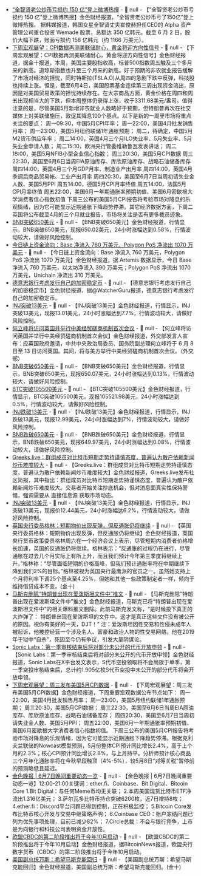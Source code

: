 - [“全智贤老公炒币亏损约 150 亿”登上微博热搜]() - 📰 null - 【“全智贤老公炒币亏损约 150 亿”登上微博热搜】金色财经报道，“全智贤老公炒币亏了150亿”登上微博热搜。 
据韩媒报道，韩国女星全智贤丈夫崔俊赫担任CEO的 Alpha 资产管理公司重仓投资 Wemade 股票，总额达 350 亿韩元。截至 6 月 2 日，股价大幅下跌，账面亏损约 158 亿韩元（约 1166 万美元）。
- [下周宏观展望：CPI数据再测美联储耐心，黄金将迎方向性信号]() - 📰 null - 【下周宏观展望：CPI数据再测美联储耐心，黄金将迎方向性信号】金色财经报道，据金十报道，本周，美国主要股指收高，标普500指数周五触及三个多月来的新高。道琼斯指数也升至三个月来的新高。好于预期的非农就业报告缓解了市场对经济的担忧，同时特斯拉(TSLA.O)从周四的急剧下跌中反弹，科技股也持续上涨。但是，截至6月4日，美国股票基金连续第三周出现资金流出，原因是对美国贸易政策的担忧持续存在。在大宗商品方面，黄金价格在周四和周五出现相当大的下跌，但本周整体仍录得上涨，收于3311.68美元/盎司。值得注意的是，尽管美国5月新增非农就业人数略好于预期，但特朗普再次在社交媒体上对美联储施压，敦促其降息100个基点。以下是新的一周里市场将重点关注的要点： 
周一09:30，中国5月CPI年率； 
周一22:00，美国4月批发销售月率； 
周一23:00，美国5月纽约联储1年通胀预期； 
周二，待确定，中国5月M2货币供应年率； 
周二14:00，英国4月三个月ILO失业率、5月失业率、5月失业金申请人数； 
周二15:10，欧洲央行管委维勒鲁瓦发表讲话； 
周二18:00，美国5月NFIB小型企业信心指数； 
周三20:30，美国5月CPI数据 
周三22:30，美国至6月6日当周EIA原油库存、库欣原油库存、战略石油储备库存 
周四14:00，英国4月三个月GDP月率、制造业产出月率 
周四14:00，英国4月季调后商品贸易帐、工业产出月率 
周四20:30，美国至6月7日当周初请失业金人数、美国5月PPI 
周五14:00，德国5月CPI月率终值 
周五14:00，法国5月CPI月率终值 
周五22:00，美国6月一年期通胀率预期初值、美国6月密歇根大学消费者信心指数初值 
下周三公布的美国5月CPI报告将考验市场对降息的乐观情绪，因为它可能显示近期通胀下降趋势停滞。其它经济数据方面，下周二英国将公布截至4月的三个月就业报告，市场将关注是否有更多裁员迹象。
- [BNB突破650美元]() - 📰 null - 【BNB突破650美元】金色财经报道，行情显示，BNB突破650美元，现报650.02美元，24小时涨幅达到0.58%，行情波动较大，请做好风险控制。
- [今日链上资金流向：Base 净流入 760 万美元，Polygon PoS 净流出 1070 万美元]() - 📰 null - 【今日链上资金流向：Base 净流入 760 万美元，Polygon PoS 净流出 1070 万美元】金色财经报道，据 Artemis 数据显示，今日 Base 净流入 760 万美元，以太坊净流入 390 万美元；Polygon PoS 净流出 1070 万美元，Unichain 净流出 310 万美元。
- [德意志银行考虑发行自己的加密稳定币](https://x.com/WatcherGuru/status/1931388983214293287) - 📰 null - 【德意志银行考虑发行自己的加密稳定币】金色财经报道，据@WatcherGuru报道，德意志银行考虑发行自己的加密稳定币。
- [INJ突破13美元]() - 📰 null - 【INJ突破13美元】金色财经报道，行情显示，INJ突破13美元，现报13.01美元，24小时涨幅达到7.7%，行情波动较大，请做好风险控制。
- [何立峰将访问英国并举行中美经贸磋商机制首次会议]() - 📰 null - 【何立峰将访问英国并举行中美经贸磋商机制首次会议】金色财经报道，外交部发言人宣布：应英国政府邀请，中共中央政治局委员、国务院副总理何立峰将于 6 月 8 日至 13 日访问英国。其间，将与美方举行中美经贸磋商机制首次会议。（外交部）
- [BNB突破650美元]() - 📰 null - 【BNB突破650美元】金色财经报道，行情显示，BNB突破650美元，现报650.07美元，24小时涨幅达到0.13%，行情波动较大，请做好风险控制。
- [BTC突破105500美元]() - 📰 null - 【BTC突破105500美元】金色财经报道，行情显示，BTC突破105500美元，现报105521.98美元，24小时涨幅达到0.5%，行情波动较大，请做好风险控制。
- [INJ跌破13美元]() - 📰 null - 【INJ跌破13美元】金色财经报道，行情显示，INJ跌破13美元，现报12.99美元，24小时涨幅达到7%，行情波动较大，请做好风险控制。
- [BNB跌破650美元]() - 📰 null - 【BNB跌破650美元】金色财经报道，行情显示，BNB跌破650美元，现报649.97美元，24小时涨幅达到0.08%，行情波动较大，请做好风险控制。
- [Greeks.live：群组成员对比特币短期走势持谨慎态度，普遍认为散户依赖新闻炒币难度较大](https://x.com/BTC__options/status/1931361816053232028) - 📰 null - 【Greeks.live：群组成员对比特币短期走势持谨慎态度，普遍认为散户依赖新闻炒币难度较大】金色财经报道，Greeks.live发布社区简报，其中指出：群组成员对比特币短期走势持谨慎态度，普遍认为散户依赖新闻炒币难度较大。交易者开始关注抄底机会，但对消息面真实性保持警惕，强调需要从 直接信息源 获取市场动态。
- [INJ突破13美元](https://www.coingecko.com/zh/%E6%95%B0%E5%AD%97%E8%B4%A7%E5%B8%81/injective) - 📰 null - 【INJ突破13美元】金色财经报道，行情显示，INJ突破13美元，现报价12.44美元，24小时涨幅达6.2%，行情波动较大，请做好风险控制。
- [英国央行委员格林：短期物价出现反弹，但反通胀仍将继续]() - 📰 null - 【英国央行委员格林：短期物价出现反弹，但反通胀仍将继续】金色财经报道，英国央行货币政策委员格林周六在一个经济会议上表示，尽管短期内消费者价格增长加速，英国的反通胀仍将继续。格林表示：“反通胀的过程仍在进行，尽管通胀在过去几个月实际上有所上升，而且我们预计今年第三季度将继续上升。”格林称：“尽管面临短期的价格高峰，但我们预计通胀率将在中期继续下降到我们2%的目标。”格林被视为英国央行最鹰派的官员之一。虽然她支持上个月将利率下调25个基点至4.25%，但她和其他一些政策制定者一样，倾向于维持借贷成本不变。(金十)
- [马斯克删除“特朗普出现在爱泼斯坦文件中”推文](https://x.com/elonmusk/status/1930703865801810022) - 📰 null - 【马斯克删除“特朗普出现在爱泼斯坦文件中”推文】金色财经报道，马斯克已将“特朗普出现在爱泼斯坦文件中”的相关爆料推文删除。此前马斯克发文称，“是时候投下真正的大炸弹了： 
特朗普出现在爱泼斯坦的文件中。这才是真正这些文件没有被公开的原因。祝你有美好的一天，DJT！” 
注：爱泼斯坦因性交易和性侵未成年人被起诉，他被控经营一个涉及名人、富豪和政治人物的性交易网络。他在2019年于狱中“自杀”，死因至今仍有争议，引发大量阴谋论。
- [Sonic Labs：第一季审核结束后将对部分未公开的代币开放申领](https://x.com/SonicLabs/status/1931336521866690824) - 📰 null - 【Sonic Labs：第一季审核结束后将对部分未公开的代币开放申领】金色财经报道，Sonic Labs在X平台发文表示，S代币空投领取将不会局限于单季，第一季空投审核结束后，总计约1.905亿枚S代币空投中未公开的部分代币将会开放申领。
- [下周宏观展望：周三发布美国5月CPI数据](https://xnews.jin10.com/details/179439) - 📰 null - 【下周宏观展望：周三发布美国5月CPI数据】金色财经报道，下周重要宏观数据公布节点如下： 
周一22:00，美国4月批发销售月率； 
周一23:00，美国5月纽约联储1年通胀预期； 
周三20:30，美国5月CPI数据； 
周三22:30，美国至6月6日当周EIA原油库存、库欣原油库存、战略石油储备库存； 
周四20:30，美国至6月7日当周初请失业金人数、美国5月PPI； 
周五22:00，美国6月一年期通胀率预期初值、美国6月密歇根大学消费者信心指数初值。 
下周三公布的美国5月CPI报告将考验市场对降息的乐观情绪，因为它可能显示近期通胀下降趋势停滞。根据克利夫兰联储的Nowcast模型预测，5月份整体CPI预计同比增长2.4%，高于上个月的2.3%；核心CPI预计同比增长2.8%，与上月持平。分析师预计核心商品三个月年化通胀率将在今秋早段触顶（4%-5%），较5月8日“对等关税”暂停前的预测略低且延迟。
- [金色晚报 | 6月7日晚间重要动态一览]() - 📰 null - 【金色晚报 | 6月7日晚间重要动态一览】12:00-21:00关键词：ether.fi、Coinbase、Bit Digital、Bitcoin Core 
1.Bit Digital：与任何Meme币均无关联； 
2.本周美国现货比特币ETF净流出1.316亿美元； 
3.萨尔瓦多比特币持仓突破6200枚，近7日增持8枚； 
4.ether.fi：Discord平台问题已得到控制，正在积极监控； 
5.Bitcoin Core发布比特币核心开发与交易中继策略声明； 
6.Coinbase CEO：账户冻结问题已列为优先事项处理，目前已减少82%； 
7.Circle总裁：不会与银行竞争，上市是为向银行和科技公司表明资金开放性。
- [欧盟CBDC的第二阶段推出将于今年10月启动](https://x.com/BitcoinNewsCom/status/1931331124732576016) - 📰 null - 【欧盟CBDC的第二阶段推出将于今年10月启动】金色财经报道，据BitcoinNews报道，欧盟央行数字货币（CBDC）的第二阶段推出将于今年10月启动。
- [美国副总统万斯：希望马斯克能回归]() - 📰 null - 【美国副总统万斯：希望马斯克能回归】金色财经报道，美国副总统万斯：希望马斯克能回归。(金十)
